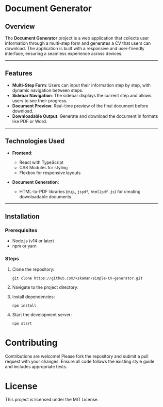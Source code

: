 # Document Generator

## Overview

The **Document Generator** project is a web application that collects user information through a multi-step form and generates a CV that users can download. The application is built with a responsive and user-friendly interface, ensuring a seamless experience across devices.

---

## Features

- **Multi-Step Form**: Users can input their information step by step, with dynamic navigation between steps.
- **Sidebar Navigation**: The sidebar displays the current step and allows users to see their progress.
- **Document Preview**: Real-time preview of the final document before download.
- **Downloadable Output**: Generate and download the document in formats like PDF or Word.

---

## Technologies Used

- **Frontend**:

  - React with TypeScript
  - CSS Modules for styling
  - Flexbox for responsive layouts

- **Document Generation**:
  - HTML-to-PDF libraries (e.g., `jspdf`, `html2pdf.js`) for creating downloadable documents

---

## Installation

### Prerequisites

- Node.js (v14 or later)
- npm or yarn

### Steps

1. Clone the repository:
   ```
   git clone https://github.com/kskaman/simple-CV-generator.git
   ```
2. Navigate to the project directory:

3. Install dependencies:
   ```
   npm install
   ```
4. Start the development server:
   ```
   npm start
   ```

# Contributing

Contributions are welcome! Please fork the repository and submit a pull request with your changes. Ensure all code follows the existing style guide and includes appropriate tests.

# License

This project is licensed under the MIT License.
